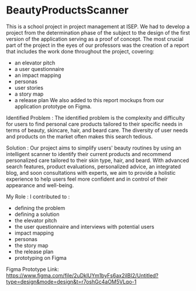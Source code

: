 # BeautyProductsScanner

This is a school project in project management at ISEP. We had to develop a project from the determination phase of the subject to the design of the first version of the application serving as a proof of concept. The most crucial part of the project in the eyes of our professors was the creation of a report that includes the work done throughout the project, covering:
- an elevator pitch
- a user questionnaire
- an impact mapping
- personas
- user stories
- a story map
- a release plan
We also added to this report mockups from our application prototype on Figma.

Identified Problem :
The identified problem is the complexity and difficulty for users to find personal care products tailored to their specific needs in terms of beauty, skincare, hair, and beard care. The diversity of user needs and products on the market often makes this search tedious.

Solution :
Our project aims to simplify users' beauty routines by using an intelligent scanner to identify their current products and recommend personalized care tailored to their skin type, hair, and beard. With advanced search features, product evaluations, personalized advice, an integrated blog, and soon consultations with experts, we aim to provide a holistic experience to help users feel more confident and in control of their appearance and well-being.

My Role :
I contributed to :
- defining the problem
- defining a solution
- the elevator pitch
- the user questionnaire and interviews with potential users
- impact mapping
- personas
- the story map
- the release plan
- prototyping on Figma

Figma Prototype Link:
https://www.figma.com/file/2uDklUYm1byFs6ax2ilBI2/Untitled?type=design&mode=design&t=r7oshGc4aOM5VLqo-1

